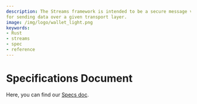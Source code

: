 ```yaml
---
description: The Streams framework is intended to be a secure message verification and protection protocol 
for sending data over a given transport layer.
image: /img/logo/wallet_light.png
keywords:
- Rust
- streams
- spec
- reference
---
```

# Specifications Document

Here, you can find our [Specs doc](https://github.com/iotaledger/streams/blob/develop/specification/Streams_Specification_1_0A.pdf).
